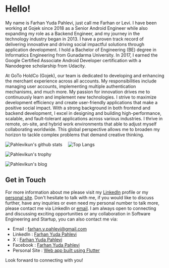 # Hello!

My name is Farhan Yuda Pahlevi, just call me Farhan or Levi. I have been working at Gojek since 2018 as a Senior Android Engineer while also expanding my role as a Backend Engineer, and my journey in the technology industry began in 2013. I have a proven track record of delivering innovative and driving social impactful solutions through application development. I hold a Bachelor of Engineering (BE) degree in Informatics Engineering from Gunadarma University. In 2017, I earned the Google Certified Associate Android Developer certification with a Nanodegree scholarship from Udacity.

At GoTo HoldCo (Gojek), our team is dedicated to developing and enhancing the merchant experience across all accounts. My responsibilities include managing user accounts, implementing multiple authentication mechanisms, and much more. My passion for innovation drives me to continuously learn and implement new technologies. I strive to maximize development efficiency and create user-friendly applications that make a positive social impact. With a strong background in both frontend and backend development, I excel in designing and building high-performance, scalable, and fault-tolerant applications across various industries. I thrive in remote, on-site, and hybrid work environments that able to adjust myself collaborating worldwide. This global perspective allows me to broaden my horizon to tackle complex problems that demand creative thinking.

![Pahlevikun's github stats](https://github-readme-stats.vercel.app/api?username=pahlevikun&show_icons=true&line_height=21&show_icons=g&theme=nord&rank_icon=github&include_all_commits=true&hide=contribs,issues)
<span style="display:inline-block; width: 10px;"></span>
![Top Langs](https://github-readme-stats.vercel.app/api/top-langs/?username=pahlevikun&show_icons=true&layout=compact&theme=nord&count_private=truecount_private=true)

![Pahlevikun's trophy](https://github-profile-trophy.vercel.app/?username=pahlevikun&theme=nord&column=7&margin-w=10&margin-h=15)

![Pahlevikun's blog](https://github-read-medium.vercel.app/latest?username=pahlevikun&limit=6&theme=nord)


## Get in Touch

For more information about me please visit my [LinkedIn](https://www.linkedin.com/in/pahlevikun/) profile or my [personal site](http://www.pahlevikun.id/). Don't hesitate to talk with me, if you would like to discuss further, have any inquiries or even need my personal number to talk more, please contact me via LinkedIn or [email](mailto:farhan.y.pahlevi@gmail.com). I am always open to connecting and discussing exciting opportunities or any collaboration in Software Engineering and Startup, you can also contact me via:

- Email : [farhan.y.pahlevi@gmail.com](mailto:farhan.y.pahlevi@gmail.com)
- LinkedIn : [Farhan Yuda Pahlevi](https://www.linkedin.com/in/pahlevikun/)
- X : [Farhan Yuda Pahlevi](https://www.twitter.com/pahlevikun/)
- Facebook : [Farhan Yuda Pahlevi](https://www.facebook.com/Pahlevikun/)
- Personal Site : [Web app built using Flutter](http://www.pahlevikun.id/)

Look forward to connecting with you!
